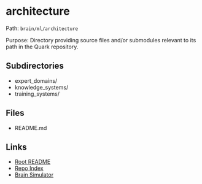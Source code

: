 # architecture

Path: `brain/ml/architecture`

Purpose: Directory providing source files and/or submodules relevant to its path in the Quark repository.

## Subdirectories
- expert_domains/
- knowledge_systems/
- training_systems/

## Files
- README.md

## Links
- [Root README](../../README.md)
- [Repo Index](../../repo_index.json)
- [Brain Simulator](../../brain/architecture/brain_simulator.py)
